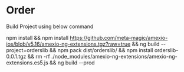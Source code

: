 # Order

Build Project using below command

npm install && 
npm install https://github.com/meta-magic/amexio-ios/blob/v5.16/amexio-ng-extensions.tgz?raw=true && 
ng build --project=orderslib && 
npm pack dist/orderslib/ && 
npm install orderslib-0.0.1.tgz  && 
rm -rf ./node_modules/amexio-ng-extensions/amexio-ng-extensions.es5.js && 
ng build --prod

